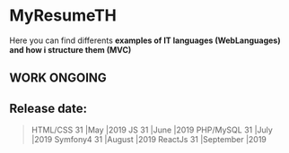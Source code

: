 # MyResumeTH
Here you can find differents **examples of IT languages (WebLanguages) and how i structure them (MVC)**
## **WORK ONGOING**
## **Release date:**
> HTML/CSS  31  |May       |2019
> JS        31  |June      |2019
> PHP/MySQL 31  |July      |2019
> Symfony4  31  |August    |2019
> ReactJs   31  |September |2019


